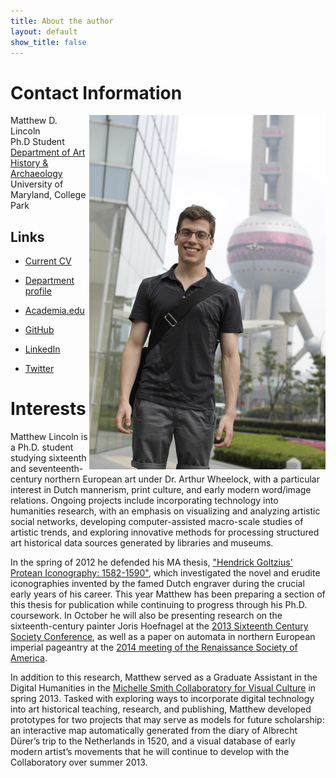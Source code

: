```yaml
---
title: About the author
layout: default
show_title: false
---
```


# Contact Information

<img src="/assets/images/author.jpg" align="right" />

Matthew D. Lincoln  
Ph.D Student    
[Department of Art History & Archaeology](http://arthistory.umd.edu)  
University of Maryland, College Park

## Links

- [Current CV](https://docs.google.com/document/d/1D26djrb4BUMYkLiif01vQM5nXty2ziCqctzF1wQb_sA/pub)

- [Department profile](http://arthistory.umd.edu/graduate-students/Matthew%20Lincoln)

- [Academia.edu](http://umd.academia.edu/MatthewLincoln)

- [GitHub](https://github.com/mdlincoln)

- [LinkedIn](http://www.linkedin.com/profile/view?id=49520669)

- [Twitter](http://twitter.com/matthewdlincoln)


# Interests


Matthew Lincoln is a Ph.D. student studying sixteenth and seventeenth-century northern European art under Dr. Arthur Wheelock, with a particular interest in Dutch mannerism, print culture, and early modern word/image relations. Ongoing projects include incorporating technology into humanities research, with an emphasis on visualizing and analyzing artistic social networks, developing computer-assisted macro-scale studies of artistic trends, and exploring innovative methods for processing structured art historical data sources generated by libraries and museums.

In the spring of 2012 he defended his MA thesis, ["Hendrick Goltzius' Protean Iconography: 1582-1590"](http://drum.lib.umd.edu//handle/1903/12861), which investigated the novel and erudite iconographies invented by the famed Dutch engraver during the crucial early years of his career. This year Matthew has been preparing a section of this thesis for publication while continuing to progress through his Ph.D. coursework. In October he will also be presenting research on the sixteenth-century painter Joris Hoefnagel at the [2013 Sixteenth Century Society Conference](http://sixteenthcentury.org/conference/), as well as a paper on automata in northern European imperial pageantry at the [2014 meeting of the Renaissance Society of America](http://www.rsa.org/?page=2014NewYork).

In addition to this research, Matthew served as a Graduate Assistant in the Digital Humanities in the [Michelle Smith Collaboratory for Visual Culture](http://michellesmithcollaboratory.umd.edu/) in spring 2013. Tasked with exploring ways to incorporate digital technology into art historical teaching, research, and publishing, Matthew developed prototypes for two projects that may serve as models for future scholarship: an interactive map automatically generated from the diary of Albrecht Dürer’s trip to the Netherlands in 1520, and a visual database of early modern artist’s movements that he will continue to develop with the Collaboratory over summer 2013.
